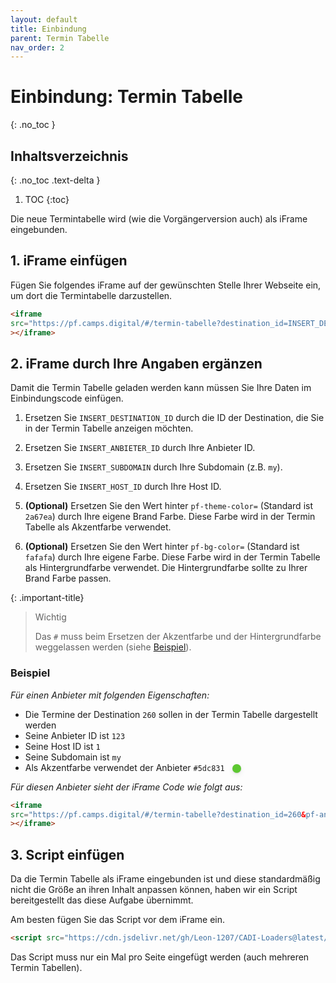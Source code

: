 ```yaml
---
layout: default
title: Einbindung
parent: Termin Tabelle
nav_order: 2
---
```


# Einbindung: Termin Tabelle
{: .no_toc }

## Inhaltsverzeichnis
{: .no_toc .text-delta }

1. TOC
{:toc}

Die neue Termintabelle wird (wie die Vorgängerversion auch) als iFrame eingebunden.

## 1. iFrame einfügen

Fügen Sie folgendes iFrame auf der gewünschten Stelle Ihrer Webseite ein, um dort die Termintabelle darzustellen.

```html
<iframe
src="https://pf.camps.digital/#/termin-tabelle?destination_id=INSERT_DESTINATION_ID&pf-anbieter-id=INSERT_ANBIETER_ID&pf-subdomain=INSERT_SUBDOMAIN&pf-host-id=INSERT_HOST_ID&pf-theme-color=2a67ea&pf-bg-color=fafafa" id="tt-iframe" scrolling="no" style="width: 100%; max-width: 960px; border: none; outline: none; margin: auto; border-radius: 6px;"
></iframe>
```

## 2. iFrame durch Ihre Angaben ergänzen

Damit die Termin Tabelle geladen werden kann müssen Sie Ihre Daten im Einbindungscode einfügen.

1. Ersetzen Sie `INSERT_DESTINATION_ID` durch die ID der Destination, die Sie in der Termin Tabelle anzeigen möchten.

2. Ersetzen Sie `INSERT_ANBIETER_ID` durch Ihre Anbieter ID.

3. Ersetzen Sie `INSERT_SUBDOMAIN` durch Ihre Subdomain (z.B. `my`).

4. Ersetzen Sie `INSERT_HOST_ID` durch Ihre Host ID.

5. **(Optional)** Ersetzen Sie den Wert hinter `pf-theme-color=` (Standard ist `2a67ea`) durch Ihre eigene Brand Farbe. Diese Farbe wird in der Termin Tabelle als Akzentfarbe verwendet.

6. **(Optional)** Ersetzen Sie den Wert hinter `pf-bg-color=` (Standard ist `fafafa`) durch Ihre eigene Farbe. Diese Farbe wird in der Termin Tabelle als Hintergrundfarbe verwendet. Die Hintergrundfarbe sollte zu Ihrer Brand Farbe passen.

{: .important-title}
> Wichtig
>
> Das `#` muss beim Ersetzen der Akzentfarbe und der Hintergrundfarbe weggelassen werden (siehe [Beispiel](#beispiel)).

### Beispiel

*Für einen Anbieter mit folgenden Eigenschaften:*
- Die Termine der Destination `260` sollen in der Termin Tabelle dargestellt werden
- Seine Anbieter ID ist `123`
- Seine Host ID ist `1`
- Seine Subdomain ist `my`
- Als Akzentfarbe verwendet der Anbieter `#5dc831` <span style="background-color: #5dc831; width: 1em; height: 1em; display: inline-block; vertical-align: middle; border-radius: 50%; margin-left: 8px; box-shadow: 0 1px 2px rgba(0,0,0,0.12), 0 3px 10px rgba(0,0,0,0.08);"></span>

*Für diesen Anbieter sieht der iFrame Code wie folgt aus:*

```html
<iframe
src="https://pf.camps.digital/#/termin-tabelle?destination_id=260&pf-anbieter-id=123&pf-subdomain=my&pf-host-id=1&pf-theme-color=5dc831&pf-bg-color=fafafa" id="tt-iframe" scrolling="no" style="width: 100%; max-width: 960px; border: none; outline: none; margin: auto; border-radius: 6px;"
></iframe>
```

## 3. Script einfügen

Da die Termin Tabelle als iFrame eingebunden ist und diese standardmäßig nicht die Größe an ihren Inhalt anpassen können, haben wir ein Script bereitgestellt das diese Aufgabe übernimmt.

Am besten fügen Sie das Script vor dem iFrame ein.

```html
<script src="https://cdn.jsdelivr.net/gh/Leon-1207/CADI-Loaders@latest/TerminTabelle.js"></script>
```

Das Script muss nur ein Mal pro Seite eingefügt werden (auch mehreren Termin Tabellen).
